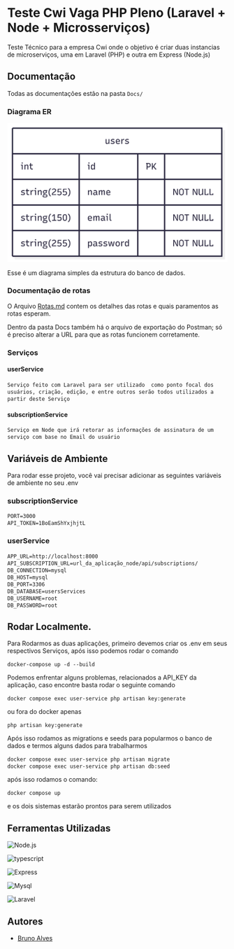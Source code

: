 # Teste Cwi Vaga PHP Pleno (Laravel + Node + Microsserviços)

Teste Técnico para a empresa Cwi onde o objetivo é criar duas instancias de microserviços, uma em Laravel (PHP) e outra em  Express (Node.js)


## Documentação

Todas as documentações estão na pasta ```Docs/```

### Diagrama ER 
![Diagrama ER](Docs/ER-userService.png)

Esse é um diagrama simples da estrutura do banco de dados. 


### Documentação de rotas

O Arquivo [Rotas.md](Docs/Rotas.md) contem os detalhes das rotas e quais paramentos as rotas esperam. 

Dentro da pasta Docs também há o arquivo de exportação do Postman; só é preciso alterar a URL para que as rotas funcionem corretamente.

### Serviços 

  #### userService
    Serviço feito com Laravel para ser utilizado  como ponto focal dos usuários, criação, edição, e entre outros serão todos utilizados a partir deste Serviço

  #### subscriptionService
    Serviço em Node que irá retorar as informações de assinatura de um serviço com base no Email do usuário


## Variáveis de Ambiente

Para rodar esse projeto, você vai precisar adicionar as seguintes variáveis de ambiente no seu .env 

### subscriptionService
```
PORT=3000
API_TOKEN=1BoEamShYxjhjtL
``` 

### userService
```
APP_URL=http://localhost:8000
API_SUBSCRIPTION_URL=url_da_aplicação_node/api/subscriptions/
DB_CONNECTION=mysql
DB_HOST=mysql
DB_PORT=3306
DB_DATABASE=usersServices
DB_USERNAME=root
DB_PASSWORD=root
```


## Rodar Localmente. 

Para Rodarmos as duas aplicações, primeiro devemos criar os .env em seus respectivos Serviços, após isso 
podemos rodar o comando


```
docker-compose up -d --build
```

Podemos enfrentar alguns problemas, relacionados a API_KEY da aplicação, caso encontre basta rodar o seguinte comando

```
docker compose exec user-service php artisan key:generate
```
ou fora do docker apenas
```
php artisan key:generate
```


Após isso rodamos as  migrations e seeds para popularmos o banco de dados e termos alguns dados para trabalharmos

```
docker compose exec user-service php artisan migrate
docker compose exec user-service php artisan db:seed
```

após isso rodamos o comando:

```
docker compose up
```
e os dois sistemas estarão prontos para serem utilizados


## Ferramentas Utilizadas

![Node.js](https://img.shields.io/badge/node.js-%235FA04E?style=for-the-badge&logo=node.js&logoColor=white)

![typescript](https://img.shields.io/badge/-typescript-%233178C6?style=for-the-badge&logo=typescript&logoColor=white)

![Express](https://img.shields.io/badge/-express-%23000?style=for-the-badge&logo=express&logoColor=white)

![Mysql](https://img.shields.io/badge/mysql-%234479A1?style=for-the-badge&logo=mysql&logoColor=white)

![Laravel](https://img.shields.io/badge/laravel-%23FF2D20?style=for-the-badge&logo=laravel&logoColor=white)



## Autores

- [Bruno Alves](https://github.com/Brunoazzireluto/)

